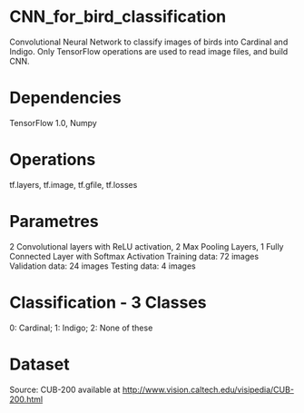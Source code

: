 # CNN_for_bird_classification
Convolutional Neural Network to classify images of birds into Cardinal and Indigo. Only TensorFlow operations are used to read image files, and build CNN.
# Dependencies
TensorFlow 1.0, Numpy
# Operations
tf.layers, tf.image, tf.gfile, tf.losses
# Parametres
2 Convolutional layers with ReLU activation, 2 Max Pooling Layers, 1 Fully Connected Layer with Softmax Activation
Training data: 72 images
Validation data: 24 images
Testing data: 4 images
# Classification - 3 Classes
0: Cardinal; 1: Indigo; 2: None of these
# Dataset
Source: CUB-200 available at http://www.vision.caltech.edu/visipedia/CUB-200.html
